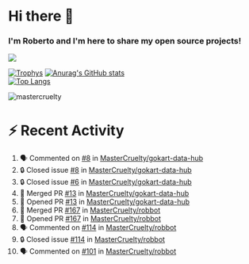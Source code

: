 # Hi there 👋
### I'm Roberto and I'm here to share my open source projects!

<img src="https://komarev.com/ghpvc/?username=mastercruelty&label=Profile views&color=0e75b6"><br>

[![Trophys](https://github-profile-trophy.vercel.app/?username=mastercruelty)](https://github.com/ryo-ma/github-profile-trophy)
[![Anurag's GitHub stats](https://github-readme-stats.vercel.app/api?username=mastercruelty&show_icons=true&theme=tokyonight)](https://github.com/anuraghazra/github-readme-stats)<br>
[![Top Langs](https://github-readme-stats.vercel.app/api/top-langs/?username=mastercruelty&langs_count=10&hide=jupyter%20notebook&exclude_repo=Alarm-project&layout=compact&theme=tokyonight)](https://github.com/anuraghazra/github-readme-stats)
<p><img align="center" src="https://github-readme-streak-stats.herokuapp.com/?user=mastercruelty&" alt="mastercruelty" /></p>

# :zap: Recent Activity
<!--START_SECTION:activity-->
1. 🗣 Commented on [#8](https://github.com/MasterCruelty/gokart-data-hub/issues/8#issuecomment-2016966712) in [MasterCruelty/gokart-data-hub](https://github.com/MasterCruelty/gokart-data-hub)
2. 🔒 Closed issue [#8](https://github.com/MasterCruelty/gokart-data-hub/issues/8) in [MasterCruelty/gokart-data-hub](https://github.com/MasterCruelty/gokart-data-hub)
3. 🔒 Closed issue [#6](https://github.com/MasterCruelty/gokart-data-hub/issues/6) in [MasterCruelty/gokart-data-hub](https://github.com/MasterCruelty/gokart-data-hub)
4. 🎉 Merged PR [#13](https://github.com/MasterCruelty/gokart-data-hub/pull/13) in [MasterCruelty/gokart-data-hub](https://github.com/MasterCruelty/gokart-data-hub)
5. 💪 Opened PR [#13](https://github.com/MasterCruelty/gokart-data-hub/pull/13) in [MasterCruelty/gokart-data-hub](https://github.com/MasterCruelty/gokart-data-hub)
6. 🎉 Merged PR [#167](https://github.com/MasterCruelty/robbot/pull/167) in [MasterCruelty/robbot](https://github.com/MasterCruelty/robbot)
7. 💪 Opened PR [#167](https://github.com/MasterCruelty/robbot/pull/167) in [MasterCruelty/robbot](https://github.com/MasterCruelty/robbot)
8. 🗣 Commented on [#114](https://github.com/MasterCruelty/robbot/issues/114#issuecomment-2016589711) in [MasterCruelty/robbot](https://github.com/MasterCruelty/robbot)
9. 🔒 Closed issue [#114](https://github.com/MasterCruelty/robbot/issues/114) in [MasterCruelty/robbot](https://github.com/MasterCruelty/robbot)
10. 🗣 Commented on [#101](https://github.com/MasterCruelty/robbot/issues/101#issuecomment-2016582508) in [MasterCruelty/robbot](https://github.com/MasterCruelty/robbot)
<!--END_SECTION:activity-->
